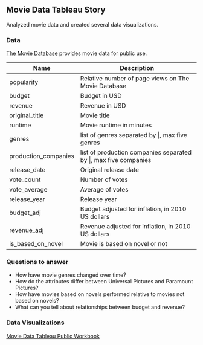 ## Movie Data Tableau Story

Analyzed movie data and created several data visualizations.  

### Data

[The Movie Database](https://www.themoviedb.org/?language=en) provides movie data for public use.

Name | Description
------------ | -------------
popularity|Relative number of page views on The Movie Database
budget|Budget in USD
revenue|Revenue in USD
original_title|Movie title
runtime|Movie runtime in minutes
genres|list of genres separated by \|, max five genres
production_companies|list of production companies separated by \|, max five companies
release_date|Original release date
vote_count|Number of votes
vote_average|Average of votes
release_year|Release year
budget_adj|Budget adjusted for inflation, in 2010 US dollars
revenue_adj|Revenue adjusted for inflation, in 2010 US dollars
is_based_on_novel|Movie is based on novel or not

### Questions to answer

- How have movie genres changed over time?
- How do the attributes differ between Universal Pictures and Paramount Pictures?
- How have movies based on novels performed relative to movies not based on novels?
- What can you tell about relationships between budget and revenue?

### Data Visualizations
[Movie Data Tableau Public Workbook](https://public.tableau.com/profile/ayumi.ohashi#!/vizhome/MovieDataModified/MovieData)
